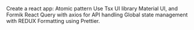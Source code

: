 Create a react app: 
Atomic pattern 
Use Tsx 
UI library Material UI, and Formik 
React Query with axios for API handling 
Global state management with REDUX 
Formatting using Prettier.


<!-- Use react table for handling tables  -->